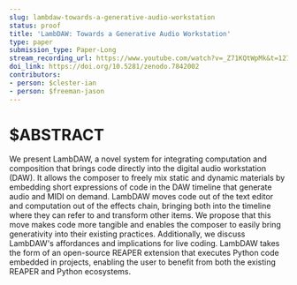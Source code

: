 ```yaml
---
slug: lambdaw-towards-a-generative-audio-workstation
status: proof
title: 'LambDAW: Towards a Generative Audio Workstation'
type: paper
submission_type: Paper-Long
stream_recording_url: https://www.youtube.com/watch?v=_Z71KQtWpMk&t=1270s
doi_link: https://doi.org/10.5281/zenodo.7842002
contributors:
- person: $clester-ian
- person: $freeman-jason
---
```


# $ABSTRACT

We present LambDAW, a novel system for integrating computation and
composition that brings code directly into the digital audio workstation
(DAW). It allows the composer to freely mix static and dynamic materials
by embedding short expressions of code in the DAW timeline that generate
audio and MIDI on demand. LambDAW moves code out of the text editor and
computation out of the effects chain, bringing both into the timeline
where they can refer to and transform other items. We propose that this
move makes code more tangible and enables the composer to easily bring
generativity into their existing practices. Additionally, we discuss
LambDAW's affordances and implications for live coding. LambDAW takes
the form of an open-source REAPER extension that executes Python code
embedded in projects, enabling the user to benefit from both the
existing REAPER and Python ecosystems.
